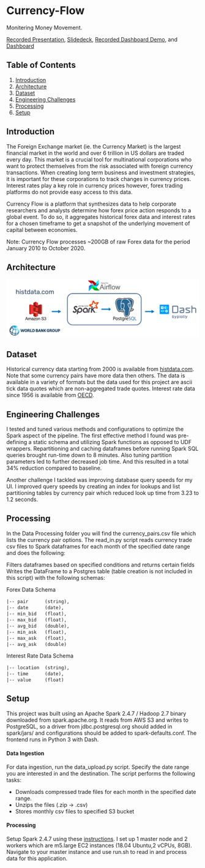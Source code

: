 # Currency-Flow

Monitering Money Movement.

[Recorded Presentation](https://youtu.be/ZoX-qfXfeXo), [Slidedeck](https://docs.google.com/presentation/d/1CGO0-aTaNrPxvtQt1upfs92xHOfhBJdkzWmq1ynoBG4/edit?usp=sharing), 
[Recorded Dashboard Demo](https://youtu.be/21LVI_MPG7M), and [Dashboard](https://currencyflow.datatesting.me/)

## Table of Contents
1. [Introduction](README.md#introduction)
2. [Architecture](README.md#architecture)
3. [Dataset](README.md#dataset)
4. [Engineering Challenges](README.md#engineering-challenges)
5. [Processing](README.md#processing)
6. [Setup](README.md#setup)

## Introduction
The Foreign Exchange market (ie. the Currency Market) is the largest financial market in the world and over 6 trillion in US dollars are traded every day. This market is a crucial tool for multinational corporations who want to protect themselves from the risk associated with foreign currency transactions. When creating long term business and investment strategies, it is important for these corporations to track changes in currency prices. Interest rates play a key role in currency prices however, forex trading platforms do not provide easy access to this data. 

<!--This project aims to create a platform for companies to backtest their strategies using currency and interest rate data.--> 

Currency Flow is a platform that synthesizes data to help corporate researchers and analysts determine how forex price action responds to a global event. To do so, it aggregates historical forex data and interest rates for a chosen timeframe to get a snapshot of the underlying movement of capital between economies. 

<!---  
Currency Flow leverages Airflow to regularly update currency and interest rate data to provide timely data for recalculating percent changes in currency prices. 
--->

Note: Currency Flow processes ~200GB of raw Forex data for the period January 2010 to October 2020. 

## Architecture
![Test Image 8](https://raw.githubusercontent.com/ariannagolf/Forex-Flow/master/images/architecture.png)


## Dataset
Historical currency data starting from 2000 is available from [histdata.com](https://www.histdata.com/download-free-forex-historical-data/?/ascii/tick-data-quotes/). Note that some currency pairs have more data then others. The data is available in a variety of formats but the data used for this project are ascii tick data quotes which are non-aggregated trade quotes. Interest rate data since 1956 is available from [OECD](https://data.oecd.org/interest/short-term-interest-rates.htm).

## Engineering Challenges
I tested and tuned various methods and configurations to optimize the Spark aspect of the pipeline. The first effective method I found was pre-defining a static schema and utilizing Spark functions as opposed to UDF wrappers. Repartitioning and caching dataframes before running Spark SQL queries brought run-time down to 8 minutes. Also tuning partition parameters led to further decreased job time. And this resulted in a total 34% reduction compared to baseline. 

Another challenge I tackled was improving database query speeds for my UI. I improved query speeds by creating an index for lookups and list partitioning tables by currency pair which reduced look up time from 3.23 to 1.2 seconds.

## Processing
In the Data Processing folder you will find the currency_pairs.csv file which lists the currency pair options. The read_in.py script reads currency trade csv files to Spark dataframes for each month of the specified date range and does the following:

Filters dataframes based on specified conditions and returns certain fields
Writes the DataFrame to a Postgres table (table creation is not included in this script) with the following schemas:

Forex Data Schema
```
|-- pair      (string),
|-- date      (date),
|-- min_bid   (float),
|-- max_bid   (float),
|-- avg_bid   (double),
|-- min_ask   (float),
|-- max_ask   (float),
|-- avg_ask   (double)
```
Interest Rate Data Schema
```
|-- location  (string),
|-- time      (date),
|-- value     (float)
```

## Setup
This project was built using an Apache Spark 2.4.7 / Hadoop 2.7 binary downloaded from spark.apache.org. It reads from AWS S3 and writes to PostgreSQL, so a driver from jdbc.postgresql.org should added in spark/jars/ and configurations should be added to spark-defaults.conf. The frontend runs in Python 3 with Dash.
#### Data Ingestion
For data ingestion, run the data_upload.py script. Specify the date range you are interested in and the destination. The script performs the following tasks:
- Downloads compressed trade files for each month in the specified date range.
- Unzips the files (.zip -> .csv)
- Stores monthly csv files to specified S3 bucket
#### Processing
Setup Spark 2.4.7 using these [instructions](https://blog.insightdatascience.com/simply-install-spark-cluster-mode-341843a52b88). I set up 1 master node and 2 workers which are m5.large EC2 instances (18.04 Ubuntu,2 vCPUs, 8GB). Navigate to your master instance and use run.sh to read in and process data for this application.

